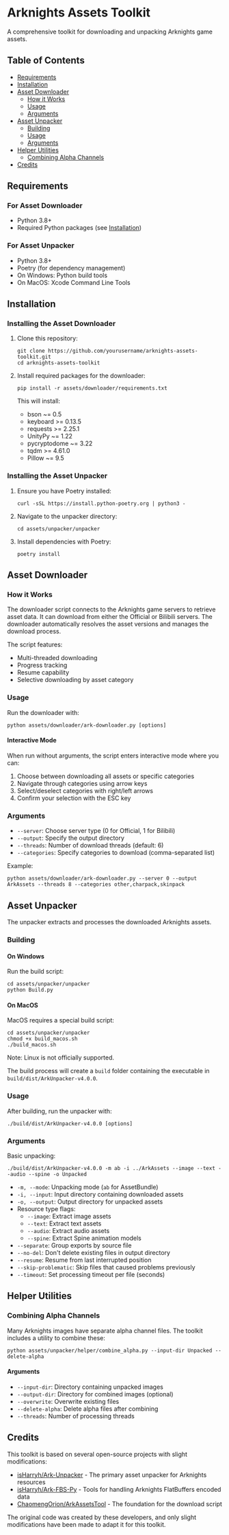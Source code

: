 # Arknights Assets Toolkit

A comprehensive toolkit for downloading and unpacking Arknights game assets.

## Table of Contents
- [Requirements](#requirements)
- [Installation](#installation)
- [Asset Downloader](#asset-downloader)
  - [How it Works](#how-it-works)
  - [Usage](#usage)
  - [Arguments](#arguments)
- [Asset Unpacker](#asset-unpacker)
  - [Building](#building)
  - [Usage](#usage-1)
  - [Arguments](#arguments-1)
- [Helper Utilities](#helper-utilities)
  - [Combining Alpha Channels](#combining-alpha-channels)
- [Credits](#credits)

## Requirements

### For Asset Downloader
- Python 3.8+
- Required Python packages (see [Installation](#installation))

### For Asset Unpacker
- Python 3.8+
- Poetry (for dependency management)
- On Windows: Python build tools
- On MacOS: Xcode Command Line Tools

## Installation

### Installing the Asset Downloader

1. Clone this repository:
   ```
   git clone https://github.com/yourusername/arknights-assets-toolkit.git
   cd arknights-assets-toolkit
   ```

2. Install required packages for the downloader:
   ```
   pip install -r assets/downloader/requirements.txt
   ```
   
   This will install:
   - bson ~= 0.5
   - keyboard >= 0.13.5
   - requests >= 2.25.1
   - UnityPy ~= 1.22
   - pycryptodome ~= 3.22
   - tqdm >= 4.61.0
   - Pillow ~= 9.5

### Installing the Asset Unpacker

1. Ensure you have Poetry installed:
   ```
   curl -sSL https://install.python-poetry.org | python3 -
   ```

2. Navigate to the unpacker directory:
   ```
   cd assets/unpacker/unpacker
   ```

3. Install dependencies with Poetry:
   ```
   poetry install
   ```

## Asset Downloader

### How it Works

The downloader script connects to the Arknights game servers to retrieve asset data. It can download from either the Official or Bilibili servers. The downloader automatically resolves the asset versions and manages the download process.

The script features:
- Multi-threaded downloading
- Progress tracking
- Resume capability
- Selective downloading by asset category

### Usage

Run the downloader with:

```
python assets/downloader/ark-downloader.py [options]
```

#### Interactive Mode

When run without arguments, the script enters interactive mode where you can:
1. Choose between downloading all assets or specific categories
2. Navigate through categories using arrow keys
3. Select/deselect categories with right/left arrows
4. Confirm your selection with the ESC key

### Arguments

- `--server`: Choose server type (0 for Official, 1 for Bilibili)
- `--output`: Specify the output directory
- `--threads`: Number of download threads (default: 6)
- `--categories`: Specify categories to download (comma-separated list)

Example:
```
python assets/downloader/ark-downloader.py --server 0 --output ArkAssets --threads 8 --categories other,charpack,skinpack
```

## Asset Unpacker

The unpacker extracts and processes the downloaded Arknights assets.

### Building

#### On Windows

Run the build script:
```
cd assets/unpacker/unpacker
python Build.py
```

#### On MacOS

MacOS requires a special build script:
```
cd assets/unpacker/unpacker
chmod +x build_macos.sh
./build_macos.sh
```

Note: Linux is not officially supported.

The build process will create a `build` folder containing the executable in `build/dist/ArkUnpacker-v4.0.0`.

### Usage

After building, run the unpacker with:

```
./build/dist/ArkUnpacker-v4.0.0 [options]
```

### Arguments

Basic unpacking:
```
./build/dist/ArkUnpacker-v4.0.0 -m ab -i ../ArkAssets --image --text --audio --spine -o Unpacked
```

- `-m, --mode`: Unpacking mode (`ab` for AssetBundle)
- `-i, --input`: Input directory containing downloaded assets
- `-o, --output`: Output directory for unpacked assets
- Resource type flags:
  - `--image`: Extract image assets
  - `--text`: Extract text assets
  - `--audio`: Extract audio assets
  - `--spine`: Extract Spine animation models
- `--separate`: Group exports by source file
- `--no-del`: Don't delete existing files in output directory
- `--resume`: Resume from last interrupted position
- `--skip-problematic`: Skip files that caused problems previously
- `--timeout`: Set processing timeout per file (seconds)

## Helper Utilities

### Combining Alpha Channels

Many Arknights images have separate alpha channel files. The toolkit includes a utility to combine these:

```
python assets/unpacker/helper/combine_alpha.py --input-dir Unpacked --delete-alpha
```

#### Arguments

- `--input-dir`: Directory containing unpacked images
- `--output-dir`: Directory for combined images (optional)
- `--overwrite`: Overwrite existing files
- `--delete-alpha`: Delete alpha files after combining
- `--threads`: Number of processing threads

## Credits

This toolkit is based on several open-source projects with slight modifications:

- [isHarryh/Ark-Unpacker](https://github.com/isHarryh/Ark-Unpacker) - The primary asset unpacker for Arknights resources
- [isHarryh/Ark-FBS-Py](https://github.com/isHarryh/Ark-FBS-Py) - Tools for handling Arknights FlatBuffers encoded data
- [ChaomengOrion/ArkAssetsTool](https://github.com/ChaomengOrion/ArkAssetsTool) - The foundation for the download script

The original code was created by these developers, and only slight modifications have been made to adapt it for this toolkit. 